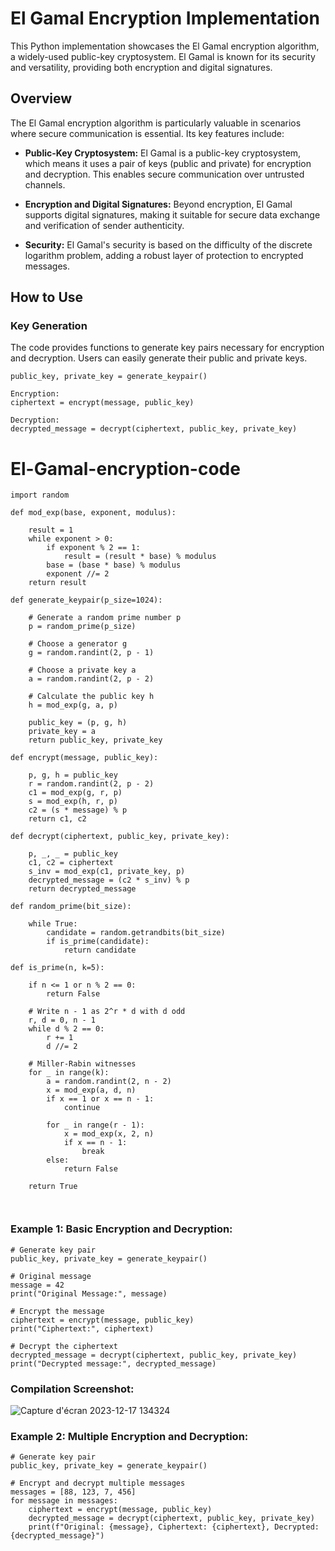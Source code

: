 # El Gamal Encryption Implementation

This Python implementation showcases the El Gamal encryption algorithm, a widely-used public-key cryptosystem. El Gamal is known for its security and versatility, providing both encryption and digital signatures.

## Overview

The El Gamal encryption algorithm is particularly valuable in scenarios where secure communication is essential. Its key features include:

- **Public-Key Cryptosystem:** El Gamal is a public-key cryptosystem, which means it uses a pair of keys (public and private) for encryption and decryption. This enables secure communication over untrusted channels.

- **Encryption and Digital Signatures:** Beyond encryption, El Gamal supports digital signatures, making it suitable for secure data exchange and verification of sender authenticity.

- **Security:** El Gamal's security is based on the difficulty of the discrete logarithm problem, adding a robust layer of protection to encrypted messages.

## How to Use

### Key Generation

The code provides functions to generate key pairs necessary for encryption and decryption. Users can easily generate their public and private keys.

```
public_key, private_key = generate_keypair()

Encryption:
ciphertext = encrypt(message, public_key)

Decryption:
decrypted_message = decrypt(ciphertext, public_key, private_key)
```



# El-Gamal-encryption-code
```
import random

def mod_exp(base, exponent, modulus):
    
    result = 1
    while exponent > 0:
        if exponent % 2 == 1:
            result = (result * base) % modulus
        base = (base * base) % modulus
        exponent //= 2
    return result

def generate_keypair(p_size=1024):
    
    # Generate a random prime number p
    p = random_prime(p_size)

    # Choose a generator g
    g = random.randint(2, p - 1)

    # Choose a private key a
    a = random.randint(2, p - 2)

    # Calculate the public key h
    h = mod_exp(g, a, p)

    public_key = (p, g, h)
    private_key = a
    return public_key, private_key

def encrypt(message, public_key):
    
    p, g, h = public_key
    r = random.randint(2, p - 2)
    c1 = mod_exp(g, r, p)
    s = mod_exp(h, r, p)
    c2 = (s * message) % p
    return c1, c2

def decrypt(ciphertext, public_key, private_key):
    
    p, _, _ = public_key
    c1, c2 = ciphertext
    s_inv = mod_exp(c1, private_key, p)
    decrypted_message = (c2 * s_inv) % p
    return decrypted_message

def random_prime(bit_size):
    
    while True:
        candidate = random.getrandbits(bit_size)
        if is_prime(candidate):
            return candidate

def is_prime(n, k=5):
    
    if n <= 1 or n % 2 == 0:
        return False

    # Write n - 1 as 2^r * d with d odd
    r, d = 0, n - 1
    while d % 2 == 0:
        r += 1
        d //= 2

    # Miller-Rabin witnesses
    for _ in range(k):
        a = random.randint(2, n - 2)
        x = mod_exp(a, d, n)
        if x == 1 or x == n - 1:
            continue

        for _ in range(r - 1):
            x = mod_exp(x, 2, n)
            if x == n - 1:
                break
        else:
            return False

    return True

   

```
### Example 1: Basic Encryption and Decryption:
```
# Generate key pair
public_key, private_key = generate_keypair()

# Original message
message = 42
print("Original Message:", message)

# Encrypt the message
ciphertext = encrypt(message, public_key)
print("Ciphertext:", ciphertext)

# Decrypt the ciphertext
decrypted_message = decrypt(ciphertext, public_key, private_key)
print("Decrypted message:", decrypted_message)
```
### Compilation Screenshot: 
![Capture d'écran 2023-12-17 134324](https://github.com/alexandreletton/El-Gamal-encryption-code/assets/154061117/6ad470f7-65dd-4e8e-b36a-9896072627f1)

### Example 2: Multiple Encryption and Decryption:
```
# Generate key pair
public_key, private_key = generate_keypair()

# Encrypt and decrypt multiple messages
messages = [88, 123, 7, 456]
for message in messages:
    ciphertext = encrypt(message, public_key)
    decrypted_message = decrypt(ciphertext, public_key, private_key)
    print(f"Original: {message}, Ciphertext: {ciphertext}, Decrypted: {decrypted_message}")
```
